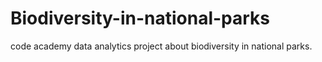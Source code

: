 # Biodiversity-in-national-parks
code academy data analytics project about biodiversity in national parks.
